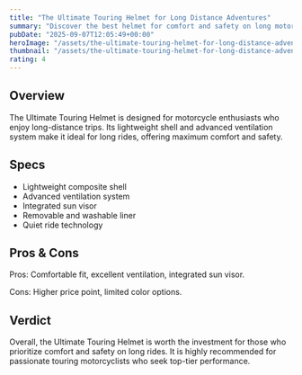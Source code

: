 ```yaml
---
title: "The Ultimate Touring Helmet for Long Distance Adventures"
summary: "Discover the best helmet for comfort and safety on long motorcycle tours"
pubDate: "2025-09-07T12:05:49+00:00"
heroImage: "/assets/the-ultimate-touring-helmet-for-long-distance-adventures-hero.jpg"
thumbnail: "/assets/the-ultimate-touring-helmet-for-long-distance-adventures-thumb.jpg"
rating: 4
---
```


<h2>Overview</h2>
<p>The Ultimate Touring Helmet is designed for motorcycle enthusiasts who enjoy long-distance trips. Its lightweight shell and advanced ventilation system make it ideal for long rides, offering maximum comfort and safety.</p>
<h2>Specs</h2>
<ul>
  <li>Lightweight composite shell</li>
  <li>Advanced ventilation system</li>
  <li>Integrated sun visor</li>
  <li>Removable and washable liner</li>
  <li>Quiet ride technology</li>
</ul>
<h2>Pros & Cons</h2>
<p>Pros: Comfortable fit, excellent ventilation, integrated sun visor.</p>
<p>Cons: Higher price point, limited color options.</p>
<h2>Verdict</h2>
<p>Overall, the Ultimate Touring Helmet is worth the investment for those who prioritize comfort and safety on long rides. It is highly recommended for passionate touring motorcyclists who seek top-tier performance.</p>